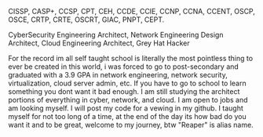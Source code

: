 CISSP, CASP+, CCSP, CPT, CEH, CCDE, CCIE, CCNP, CCNA, CCENT, OSCP, OSCE, CRTP, CRTE, OSCRT, GIAC, PNPT, CEPT.

CyberSecurity Engineering Architect, Network Engineering Design Architect, Cloud Engineering Architect, Grey Hat Hacker

For the record im all self taught school is literally the most pointless thing to ever be created in this world, i was forced to go to post-secondary and graduated with a 3.9 GPA in network engineering, network security, virtualization, cloud server admin, etc. 
If you have to go to school to learn something you dont want it bad enough. I am still studying the architect portions of everything in cyber, network, and cloud. I am open to jobs and am looking myself. I will post my code for a vewing in my github. I taught myself for not too long of a time, at the end of the day its how bad do you want it and to be great, welcome to my journey, btw "Reaper" is alias name.
